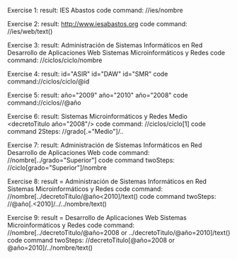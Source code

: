 Exercise 1:
    result: <nombre>IES Abastos</nombre>
    code command: //ies/nombre

Exercise 2:
    result: http://www.iesabastos.org
    code command: //ies/web/text()

Exercise 3:
    result: Administración de Sistemas Informáticos en Red
            Desarrollo de Aplicaciones Web
            Sistemas Microinformáticos y Redes
    code command: //ciclos/ciclo/nombre

Exercise 4:
    result: id="ASIR"
            id="DAW"
            id="SMR"
    code command://ciclos/ciclo/@id

Exercise 5:
    result: año="2009"
            año="2010"
            año="2008"
    code command://ciclos//@año

Exercise 6:
    result: <ciclo id="SMR">
                <nombre>Sistemas Microinformáticos y Redes</nombre>
                <grado>Medio</grado>
                <decretoTitulo año="2008"/>
            </ciclo>
    code command: //ciclos/ciclo[1]
    code command 2Steps: //grado[.="Medio"]/..

Exercise 7:
    result: <nombre>Administración de Sistemas Informáticos en Red</nombre>
            <nombre>Desarrollo de Aplicaciones Web</nombre>
    code command: //nombre[../grado="Superior"]
    code command twoSteps: //ciclo[grado="Superior"]/nombre

Exercise 8:
    result = Administración de Sistemas Informáticos en Red
            Sistemas Microinformáticos y Redes
    code command: //nombre[../decretoTitulo/@año<2010]/text()
    code command twoSteps: //@año[.<2010]/../../nombre/text()

Exercise 9:
    result = Desarrollo de Aplicaciones Web
            Sistemas Microinformáticos y Redes
    code command: //nombre[../decretoTitulo/@año=2008 or ../decretoTitulo/@año=2010]/text()
    code command twoSteps: //decretoTitulo[@año=2008 or @año=2010]/../nombre/text()